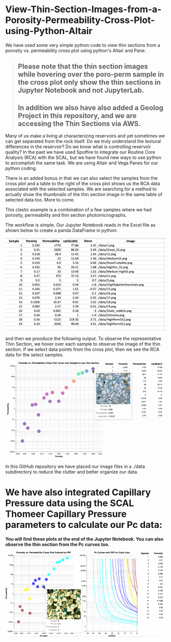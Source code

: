 # View-Thin-Section-Images-from-a-Porosity-Permeability-Cross-Plot-using-Python-Altair
We have used some very simple python code to view thin sections from a porosity vs. permeability cross plot using python's Altair and Pane.

>## Please note that the thin section images while hovering over the poro-perm sample in the cross plot only show the thin sections in Jupyter Notebook and not JupyterLab. 
>
>## In addition we also have also added a Geolog Project in this repository, and we are accessing the Thin Sections via AWS.

Many of us make a living at characterizing reservoirs and yet sometimes we can get separated from the rock itself. Do we truly understand the textural differences in the reservoir? Do we know what is controlling reservoir quality? In the past we have used Spotfire to integrate our Routine Core Analysis (RCA) with the SCAL, but we have found new ways to use python to accomplish the same task. We are using Altair and Vega Panes for our python coding. 

There is an added bonus in that we can also select the samples from the cross plot and a table to the right of the cross plot shows us the RCA data associated with the selected samples. We are searching for a method to actually show the thumbnails of the thin section image in the same table of selected data too. More to come. 

This clastic example is a combination of a few samples where we had porosity, permeability and thin section photomicrographs. 

The workflow is simple. Our Jupyter Notebook reads in the Excel file as shown below to create a panda DataFrame in python: 

![Geolog_Image](Excel.png)

and then we prooduce the following output. To observe the representative Thin Section, we hover over each sample to observe the image of the thin section. If we select data points from the cross plot, then we see the RCA data for the select samples.

![Geolog_Image](sqrt_k_phi.gif)

In this GitHub repository we have placed our image files in a ./data subdirectory to reduce the clutter and better organize our data.

# We have also integrated Capillary Pressure data using the SCAL Thomeer Capillary Pressure parameters to calculate our Pc data:
**You will find these plots at the end of the Jupyter Notebook. You can also observe the thin section from the Pc curves too.**

![Geolog_Image](k-phi_with_Pc_ts.gif)
